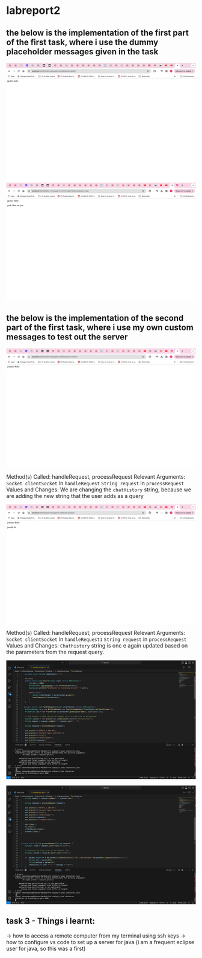 # labreport2

## the below is the implementation of the first part of the first task, where i use the dummy placeholder messages given in the task
![Image](/image1.png)	
![Image](/image2.png)	

## the below is the implementation of the second part of the first task, where i use my own custom messages to test out the server
![Image](/image3.png)	

Method(s) Called: handleRequest, processRequest
Relevant Arguments:
`Socket clientSocket` in `handleRequest`
`String request` in `processRequest`
Values and Changes:
We are changing the `chatHistory` string, because we are adding the new string that the user adds as a query 


![Image](/image4.png)	

Method(s) Called: handleRequest, processRequest
Relevant Arguments:
`Socket clientSocket` in `handleRequest1`
`String request` in `processRequest`
Values and Changes:
`Chathistory` string is onc e again updated based on the parameters from the request query. 



![Image](/image5.png)	

![Image](/image6.png)	

## task 3 - Things i learnt:
-> how to access a remote computer from my terminal using ssh keys
-> how to configure vs code to set up a server for java (i am a frequent eclipse user for java, so this was a first) 
